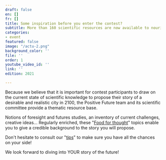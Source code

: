 ```yaml
---
draft: false
en: []
fr: []
title: Some inspiration before you enter the contest?
subtitle: More than 160 scientific resources are now available to nourish your reflection!
categories:
- event
featured: false
image: "/actu-2.png"
background_color: ''
file: ''
order: 1
youtube_video_id: ''
link: ''
edition: 2021

---
```

Because we believe that it is important for contest participants to draw on the current state of scientific knowledge to propose their story of a desirable and realistic city in 2100, the Positive Future team and its scientific committee provide a thematic resource base.

Notions of foresight and futures studies, an inventory of current challenges, creative ideas... Regularly enriched, these "[Food for thought](mailto:http://www.positive-future.org/resources)" topics enable you to give a credible background to the story you will propose.

Don't hesitate to consult our "[tips](mailto:http://www.positive-future.org/contest/tips)" to make sure you have all the chances on your side!

We look forward to diving into YOUR story of the future!